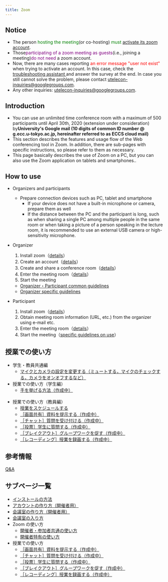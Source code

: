 ```yaml
---
title: Zoom
---
```


## Notice

* The person <font color="green">hosting the meeting</font>(or co-hosting) <font color="green">must</font> <a href="create_account" target="">activate its zoom account</a>.
* Those<font color="purple">participating of a zoom meeting as guests</font>(i.e., joining a meeting)<font color="purple">do not need</font> a zoom account.
* Now, there are many cases reporting <font color="red">an error message "user not exist" </font>when trying to activate an account. In this case, check the <a href="https://tinyurl.com/v5pvzb5">troubleshooting assistant </a>and answer the survey at the end. In case you still cannot solve the problem, please contact utelecon-inquiries@googlegroups.com.
* Any other inquiries: utelecon-inquiries@googlegroups.com.

## Introduction

* You can use an unlimited time conference room with a maximum of 500 participants until April 30th, 2020 (extension under consideration) by**University's Google mail (10 digits of common ID number @ g.ecc.u-tokyo.ac.jp, hereinafter referred to as ECCS cloud mail)**   
* This section describes the features and usage flow of the Web conferencing tool in Zoom. In addition, there are sub-pages with specific instructions, so please refer to them as necessary.
* This page basically describes the use of Zoom on a PC, but you can also use the Zoom application on tablets and smartphones..

## How to use

* Organizers and participants 
  * Prepare connection devices such as PC, tablet and smartphone
    * If your device does not have a built-in microphone or camera, prepare them as well
    * If the distance between the PC and the participant is long, such as when sharing a single PC among multiple people in the same room or when taking a picture of a person speaking in the lecture room, it is recommended to use an external USB camera or high-sensitivity microphone. 
    
* Organizer
  1. Install zoom（<a href="install" target="">details</a>）  
  1. Create an account（<a href="create_account" target="">details</a>）
  1. Create and share a conference room（<a href="create_room" target="">details</a>）
  1. Enter the meeting room（<a href="join" target="">details</a>）
  1. Start the meeting
    * <a href="how_to_use" target="">Organizer・Participant common guidelines</a>
	* <a href="how_to_use_host" target="">Organizer specific guidelines</a>
  
* Participant
  1. Install zoom（<a href="install" target="">details</a>）  
  1. Obtain meeting room information (URL, etc.) from the organizer using e-mail etc.
  1. Enter the meeting room（<a href="join" target="">details</a>）
  1. Start the meeting（<a href="how_to_use" target="">specific guidelines on use</a>）

## 授業での使い方

* 学生・教員共通編
  * <a href="how_to_use_in_classroom_common#use_mic_and_camera">マイクとカメラの設定を変更する（ミュートする，マイクのチェックする，カメラをオンオフするなど）</a>
	<br>
* 授業での使い方（学生編）
  * <a href="">手を挙げる方法（作成中）</a>
  <br>
* 授業での使い方（教員編）
  * <a href="how_to_use_in_classroom_faculty_members#schedule">授業をスケジュールする</a>
  * <a href="" target="">［画面共有］資料を提示する（作成中）</a>
  * <a href="" target="">［チャット］質問を受け付ける（作成中）</a>
  * <a href="" target="">［投票］学生に質問する（作成中）</a>
  * <a href="" target="">［ブレイクアウト］グループワークを促す（作成中）</a>
  * <a href="" target="">［レコーディング］授業を録画する（作成中）</a>


## 参考情報
[Q&A](qa)  


## サブページ一覧
* <a href="install" target="">インストールの方法</a>  
* <a href="create_account" target="">アカウントの作り方（開催者用）</a>  
* <a href="create_room" target="">会議室の作り方（開催者用）</a>  
* <a href="join" target="">会議室の入り方</a>  
* Zoom の使い方
  * <a href="how_to_use" target="">開催者・参加者共通の使い方</a>  
  * <a href="how_to_use_host" target="">開催者特有の使い方</a>  
* 授業での使い方  
  * <a href="classroom_screen_sharing" target="">［画面共有］資料を提示する（作成中）</a>  
  * <a href="classroom_chat" target="">［チャット］質問を受け付ける（作成中）</a>  
  * <a href="classroom_poll" target="">［投票］学生に質問する（作成中）</a>  
  * <a href="classroom_breakout" target="">［ブレイクアウト］グループワークを促す（作成中）</a>  
  * <a href="classroom_record" target="">［レコーディング］授業を録画する（作成中）</a>  
